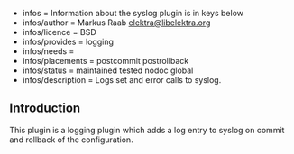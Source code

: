 - infos = Information about the syslog plugin is in keys below
- infos/author = Markus Raab <elektra@libelektra.org>
- infos/licence = BSD
- infos/provides = logging
- infos/needs =
- infos/placements = postcommit postrollback
- infos/status = maintained tested nodoc global
- infos/description = Logs set and error calls to syslog.

## Introduction ##

This plugin is a logging plugin which adds a log entry to syslog on
commit and rollback of the configuration.

